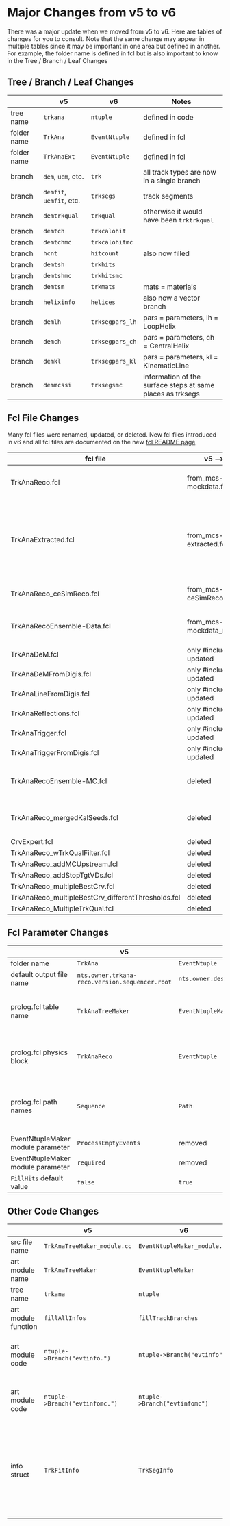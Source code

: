 # Major Changes from v5 to v6

There was a major update when we moved from v5 to v6. Here are tables of changes for you to consult. Note that the same change may appear in multiple tables since it may be important in one area but defined in another. For example, the folder name is defined in fcl but is also important to know in the Tree / Branch / Leaf Changes

## Tree / Branch / Leaf Changes
|   | v5 | v6 | Notes |
|---|---|---|---|
| tree name | ```trkana``` | ```ntuple``` | defined in code |
| folder name | ```TrkAna``` | ```EventNtuple``` | defined in fcl |
| folder name | ```TrkAnaExt``` | ```EventNtuple``` | defined in fcl |
| branch | ```dem```, ```uem```, etc. | ```trk``` | all track types are now in a single branch |
| branch | ```demfit```, ```uemfit```, etc. | ```trksegs``` | track segments |
| branch | ```demtrkqual``` | ```trkqual``` | otherwise it would have been ```trktrkqual```|
| branch | ```demtch``` | ```trkcalohit``` | |
| branch | ```demtchmc``` | ```trkcalohitmc``` | |
| branch | ```hcnt``` | ```hitcount``` | also now filled |
| branch | ```demtsh``` | ```trkhits``` | |
| branch | ```demtshmc``` | ```trkhitsmc``` | |
| branch | ```demtsm``` | ```trkmats``` | mats = materials |
| branch | ```helixinfo``` | ```helices``` | also now a vector branch |
| branch | ```demlh``` | ```trksegpars_lh``` | pars = parameters, lh = LoopHelix |
| branch | ```demch``` | ```trksegpars_ch``` | pars = parameters, ch = CentralHelix |
| branch | ```demkl``` | ```trksegpars_kl``` | pars = parameters, kl = KinematicLine |
| branch | ```demmcssi``` | ```trksegsmc``` | information of the surface steps at same places as trksegs|

## Fcl File Changes
Many fcl files were renamed, updated, or deleted. New fcl files introduced in v6 and all fcl files are documented on the new [fcl README page](../fcl/README.md)

| fcl file | v5 --> v6 | notes |
|----|---|----|
| TrkAnaReco.fcl | from_mcs-mockdata.fcl | for running on mock datasets, ```genCountLogger``` also removed  |
| TrkAnaExtracted.fcl | from_mcs-extracted.fcl | for running on mcs "extracted position" datasets, now #includes from_mcs-mockdata.fcl as a base |
| TrkAnaReco_ceSimReco.fcl | from_mcs-ceSimReco.fcl | for running on the output of ceSimReco.fcl |
| TrkAnaRecoEnsemble-Data.fcl | from_mcs-mockdata_noMC.fcl | for running on mock data with no MC information |
| TrkAnaDeM.fcl | only #includes updated |  |
| TrkAnaDeMFromDigis.fcl | only #includes updated |  |
| TrkAnaLineFromDigis.fcl | only #includes updated |  |
| TrkAnaReflections.fcl | only #includes updated |  |
| TrkAnaTrigger.fcl | only #includes updated |  |
| TrkAnaTriggerFromDigis.fcl | only #includes updated |  |
| TrkAnaRecoEnsemble-MC.fcl | deleted | use from_mcs-mockdata.fcl instead|
| TrkAnaReco_mergedKalSeeds.fcl | deleted | all track types in one branch is now the default |
| CrvExpert.fcl | deleted | |
| TrkAnaReco_wTrkQualFilter.fcl | deleted | |
| TrkAnaReco_addMCUpstream.fcl | deleted | |
| TrkAnaReco_addStopTgtVDs.fcl | deleted | |
| TrkAnaReco_multipleBestCrv.fcl | deleted | |
| TrkAnaReco_multipleBestCrv_differentThresholds.fcl | deleted | |
| TrkAnaReco_MultipleTrkQual.fcl | deleted | |

## Fcl Parameter Changes 
|  | v5 | v6 | Notes |
|---|--|--|---|
| folder name | ```TrkAna``` | ```EventNtuple``` | |
| default output file name | ```nts.owner.trkana-reco.version.sequencer.root``` | ```nts.owner.description.version.sequencer.root``` | |
| prolog.fcl table name | ```TrkAnaTreeMaker``` | ```EventNtupleMaker``` | the table that contains the default module configuration |
| prolog.fcl physics block | ```TrkAnaReco``` | ```EventNtuple``` | the block that contains ```producers```, ```analyzers```, etc. |
| prolog.fcl path names | ```Sequence``` | ```Path``` | for consistency with previous stages of processing|
| EventNtupleMaker module parameter | ```ProcessEmptyEvents``` | removed | not used anywhere |
| EventNtupleMaker module parameter | ```required``` | removed | not used anywhere |
| ```FillHits``` default value | ```false``` | ```true``` | changed in prolog.fcl |


## Other Code Changes

|  | v5 | v6 | Notes |
|---|--|--|---|
| src file name | ```TrkAnaTreeMaker_module.cc``` | ```EventNtupleMaker_module.cc``` | |
| art module name | ```TrkAnaTreeMaker``` | ```EventNtupleMaker``` |  |
| tree name | ```trkana``` | ```ntuple``` | defined in code |
| art module function | ```fillAllInfos``` | ```fillTrackBranches``` | more descriptive |
| art module code | ```ntuple->Branch("evtinfo.")``` | ```ntuple->Branch("evtinfo")``` | period removed for better access in RooUtil |
| art module code | ```ntuple->Branch("evtinfomc.")``` | ```ntuple->Branch("evtinfomc")``` | period removed for better access in RooUtil |
| info struct | ```TrkFitInfo``` | ```TrkSegInfo``` | to match new branch name, also other changes in module (e.g. ```_allTFIs``` to ```_allTSIs```)|
